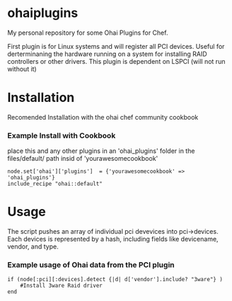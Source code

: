 ohaiplugins
===========

My personal repository for some Ohai Plugins for Chef.

First plugin is for Linux systems and will register all PCI devices. Useful for derterminaning the hardware running on a system for installing RAID controllers or other drivers. This plugin is dependent on LSPCI (will not run without it)

Installation
===========
Recomended Installation with the ohai chef community cookbook

### Example Install with Cookbook

place this and any other plugins in an 'ohai_plugins' folder in the files/default/ path insid of 'yourawesomecookbook'

	node.set['ohai']['plugins']  = {'yourawesomecookbook' => 'ohai_plugins'}
	include_recipe "ohai::default"


Usage
===========
The script pushes an array of individual pci devevices into pci->devices. Each devices is represented by a hash, including fields like devicename, vendor, and type.

### Example usage of Ohai data from the PCI plugin
	if (node[:pci][:devices].detect {|d| d['vendor'].include? "3ware"} )
		#Install 3ware Raid driver
	end
